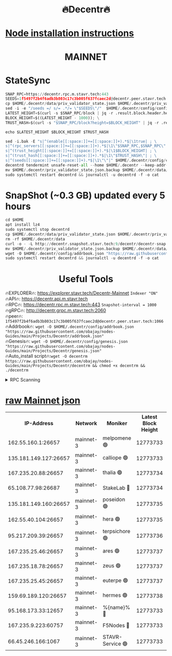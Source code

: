 <h1 align="center"> 🔥Decentr🔥</h1>

[Node installation instructions](https://github.com/obajay/nodes-Guides/tree/main/Projects/Decentr)
=
<h1 align="center"> MAINNET</h1>

# StateSync
```python
SNAP_RPC=https://decentr.rpc.m.stavr.tech:443
SEEDS=1f5497f2b4f6adb3b803c17c3b005f637fcaec2d@decentr.peer.stavr.tech:1066
cp $HOME/.decentr/data/priv_validator_state.json $HOME/.decentr/priv_validator_state.json.backup
sed -i -e "/seeds =/ s/= .*/= \"$SEEDS\"/"  $HOME/.decentr/config/config.toml
LATEST_HEIGHT=$(curl -s $SNAP_RPC/block | jq -r .result.block.header.height); \
BLOCK_HEIGHT=$((LATEST_HEIGHT - 1000)); \
TRUST_HASH=$(curl -s "$SNAP_RPC/block?height=$BLOCK_HEIGHT" | jq -r .result.block_id.hash)

echo $LATEST_HEIGHT $BLOCK_HEIGHT $TRUST_HASH

sed -i.bak -E "s|^(enable[[:space:]]+=[[:space:]]+).*$|\1true| ; \
s|^(rpc_servers[[:space:]]+=[[:space:]]+).*$|\1\"$SNAP_RPC,$SNAP_RPC\"| ; \
s|^(trust_height[[:space:]]+=[[:space:]]+).*$|\1$BLOCK_HEIGHT| ; \
s|^(trust_hash[[:space:]]+=[[:space:]]+).*$|\1\"$TRUST_HASH\"| ; \
s|^(seeds[[:space:]]+=[[:space:]]+).*$|\1\"\"|" $HOME/.decentr/config/config.toml
decentrd tendermint unsafe-reset-all --home $HOME/.decentr --keep-addr-book
mv $HOME/.decentr/priv_validator_state.json.backup $HOME/.decentr/data/priv_validator_state.json
sudo systemctl restart decentrd && journalctl -u decentrd -f -o cat
```
# SnapShot (~0.3 GB) updated every 5 hours
```python
cd $HOME
apt install lz4
sudo systemctl stop decentrd
cp $HOME/.decentr/data/priv_validator_state.json $HOME/.decentr/priv_validator_state.json.backup
rm -rf $HOME/.decentr/data
curl -o - -L http://decentr.snapshot.stavr.tech:9/decentr/decentr-snap.tar.lz4 | lz4 -c -d - | tar -x -C $HOME/.decentr --strip-components 2
mv $HOME/.decentr/priv_validator_state.json.backup $HOME/.decentr/data/priv_validator_state.json
wget -O $HOME/.decentr/config/addrbook.json "https://raw.githubusercontent.com/obajay/nodes-Guides/main/Projects/Decentr/addrbook.json"
sudo systemctl restart decentrd && journalctl -u decentrd -f -o cat
```

 <h1 align="center"> Useful Tools</h1>

🔥EXPLORER🔥:     https://explorer.stavr.tech/Decentr-Mainnet        `Indexer "ON"` \
🔥API🔥:          https://decentr.api.m.stavr.tech \
🔥RPC🔥:          https://decentr.rpc.m.stavr.tech:443              `Snapshot-interval = 1000` \
🔥gRPC🔥:         http://decentr.grpc.m.stavr.tech:2060 \
🔥peer🔥:         `1f5497f2b4f6adb3b803c17c3b005f637fcaec2d@decentr.peer.stavr.tech:1066` \
🔥Addrbook🔥:  `wget -O $HOME/.decentr/config/addrbook.json "https://raw.githubusercontent.com/obajay/nodes-Guides/main/Projects/Decentr/addrbook.json"` \
🔥Genesis🔥:  `wget -O $HOME/.decentr/config/genesis.json "https://raw.githubusercontent.com/obajay/nodes-Guides/main/Projects/Decentr/genesis.json"` \
🔥Auto_install script🔥:`wget -O decentrm https://raw.githubusercontent.com/obajay/nodes-Guides/main/Projects/Decentr/decentrm && chmod +x decentrm && ./decentrm`

<details>
<summary>RPC Scanning</summary>

<h2 align="center"> We scan nodes in real time every 4 hours. And we provide the final result of RPC endpoints.
We cannot influence the operation of these nodes in any way. </h2>


```python
If Voting Power is higher than 0 --> then the Node is a validator of the network and may be subject to attack and be a potential threat to the chain.
```
```python
We marked such validators with a red symbol
```

</details>

[raw Mainnet json](https://rpc-check.decentrm.stavr.tech/decentrm/rpc-decentrm-result.json)
=



<table><tr><th>IP-Address</th><th>Network</th><th>Moniker</th><th>Latest Block Height</th><th>Earliest Block Height</th><th>Catching Up</th><th>Tx Index</th><th>Voting Power</th><th>Scan Time</th></tr><tr><td>162.55.160.1:26657</td><td>mainnet-3</td><td>melpomene 🟢</td><td>12773733</td><td>1688950</td><td>False</td><td>on</td><td>0</td><td>2024-02-06T23:50:40.461503872UTC</td></tr><tr><td>135.181.149.127:26657</td><td>mainnet-3</td><td>calliope 🟢</td><td>12773733</td><td>1688950</td><td>False</td><td>on</td><td>0</td><td>2024-02-06T23:50:42.888880045UTC</td></tr><tr><td>167.235.20.88:26657</td><td>mainnet-3</td><td>thalia 🟢</td><td>12773734</td><td>1688950</td><td>False</td><td>on</td><td>0</td><td>2024-02-06T23:50:48.604465897UTC</td></tr><tr><td>65.108.77.98:26687</td><td>mainnet-3</td><td>StakeLab 🔴</td><td>12773734</td><td>1688950</td><td>False</td><td>on</td><td>5638266</td><td>2024-02-06T23:50:48.948362655UTC</td></tr><tr><td>135.181.149.160:26657</td><td>mainnet-3</td><td>poseidon 🟢</td><td>12773735</td><td>1688950</td><td>False</td><td>on</td><td>0</td><td>2024-02-06T23:50:53.711839719UTC</td></tr><tr><td>162.55.40.104:26657</td><td>mainnet-3</td><td>hera 🟢</td><td>12773735</td><td>1688950</td><td>False</td><td>on</td><td>0</td><td>2024-02-06T23:50:55.998312123UTC</td></tr><tr><td>95.217.209.39:26657</td><td>mainnet-3</td><td>terpsichore 🟢</td><td>12773736</td><td>1688950</td><td>False</td><td>on</td><td>0</td><td>2024-02-06T23:51:02.474525457UTC</td></tr><tr><td>167.235.25.46:26657</td><td>mainnet-3</td><td>ares 🟢</td><td>12773737</td><td>1688950</td><td>False</td><td>on</td><td>0</td><td>2024-02-06T23:51:04.773974643UTC</td></tr><tr><td>167.235.18.78:26657</td><td>mainnet-3</td><td>zeus 🟢</td><td>12773737</td><td>1688950</td><td>False</td><td>on</td><td>0</td><td>2024-02-06T23:51:07.098890912UTC</td></tr><tr><td>167.235.25.45:26657</td><td>mainnet-3</td><td>euterpe 🟢</td><td>12773737</td><td>1688950</td><td>False</td><td>on</td><td>0</td><td>2024-02-06T23:51:09.412583305UTC</td></tr><tr><td>159.69.189.120:26657</td><td>mainnet-3</td><td>hermes 🟢</td><td>12773738</td><td>1688950</td><td>False</td><td>on</td><td>0</td><td>2024-02-06T23:51:11.697552336UTC</td></tr><tr><td>95.168.173.33:12657</td><td>mainnet-3</td><td>%{name}% 🔴</td><td>12773733</td><td>8964001</td><td>False</td><td>on</td><td>4263240</td><td>2024-02-06T23:50:43.997930158UTC</td></tr><tr><td>167.235.9.223:60757</td><td>mainnet-3</td><td>F5Nodes 🔴</td><td>12773733</td><td>12380001</td><td>False</td><td>off</td><td>562</td><td>2024-02-06T23:50:44.239378820UTC</td></tr><tr><td>66.45.246.166:1067</td><td>mainnet-3</td><td>STAVR-Service 🟢</td><td>12773733</td><td>12770001</td><td>False</td><td>on</td><td>0</td><td>2024-02-06T23:50:43.468647956UTC</td></tr></table>
